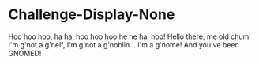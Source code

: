 # Challenge-Display-None
Hoo hoo hoo, ha ha, hoo hoo hoo he he ha, hoo! Hello there, me old chum! I'm g'not a g'nelf, I'm g'not a g'noblin...    I'm a g'nome! And you've been GNOMED!
